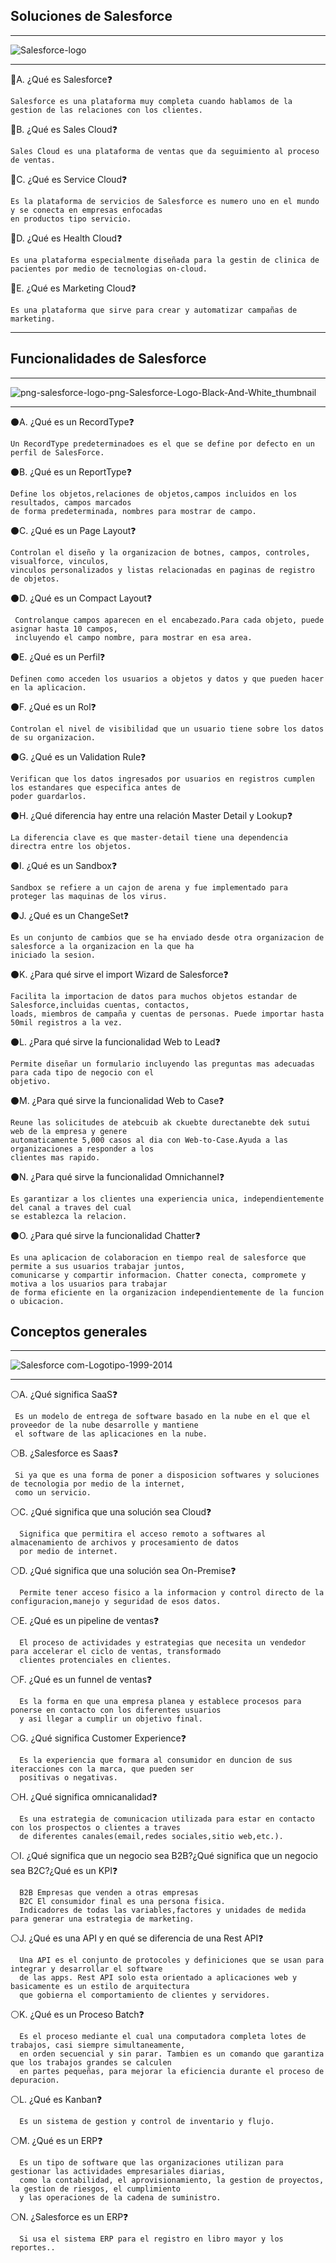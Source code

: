 ## Soluciones de Salesforce

------

![Salesforce-logo](https://user-images.githubusercontent.com/91232190/166181093-07d9e53e-7ebd-4698-ab05-6767e871db16.jpg)

------

🔵A.	¿Qué es Salesforce❓ 
    
    Salesforce es una plataforma muy completa cuando hablamos de la gestion de las relaciones con los clientes.

🔵B.	¿Qué es Sales Cloud❓ 

    Sales Cloud es una plataforma de ventas que da seguimiento al proceso de ventas.

🔵C.	¿Qué es Service Cloud❓

    Es la plataforma de servicios de Salesforce es numero uno en el mundo y se conecta en empresas enfocadas 
    en productos tipo servicio.

🔵D.	¿Qué es Health Cloud❓

    Es una plataforma especialmente diseñada para la gestin de clinica de pacientes por medio de tecnologias on-cloud.

🔵E.	¿Qué es Marketing Cloud❓
  
    Es una plataforma que sirve para crear y automatizar campañas de marketing.
    
------

## Funcionalidades de Salesforce
------

![png-salesforce-logo-png-Salesforce-Logo-Black-And-White_thumbnail](https://user-images.githubusercontent.com/91232190/166187082-7eb88d51-4e39-432c-a026-46f47c4a4e27.png)

------

⚫A.  ¿Qué es un RecordType❓

    Un RecordType predeterminadoes es el que se define por defecto en un perfil de SalesForce.

⚫B.	¿Qué es un ReportType❓

    Define los objetos,relaciones de objetos,campos incluidos en los resultados, campos marcados 
    de forma predeterminada, nombres para mostrar de campo.

⚫C.	¿Qué es un Page Layout❓

    Controlan el diseño y la organizacion de botnes, campos, controles, visualforce, vinculos,
    vinculos personalizados y listas relacionadas en paginas de registro de objetos.

⚫D.	¿Qué es un Compact Layout❓

     Controlanque campos aparecen en el encabezado.Para cada objeto, puede asignar hasta 10 campos,
     incluyendo el campo nombre, para mostrar en esa area.

⚫E.	¿Qué es un Perfil❓

    Definen como acceden los usuarios a objetos y datos y que pueden hacer en la aplicacion.

⚫F.	¿Qué es un Rol❓

    Controlan el nivel de visibilidad que un usuario tiene sobre los datos de su organizacion.

⚫G.	¿Qué es un Validation Rule❓

    Verifican que los datos ingresados por usuarios en registros cumplen los estandares que especifica antes de 
    poder guardarlos.

⚫H.	¿Qué diferencia hay entre una relación Master Detail y Lookup❓

    La diferencia clave es que master-detail tiene una dependencia directra entre los objetos.

⚫I.	¿Qué es un Sandbox❓

    Sandbox se refiere a un cajon de arena y fue implementado para proteger las maquinas de los virus.

⚫J.	¿Qué es un ChangeSet❓

    Es un conjunto de cambios que se ha enviado desde otra organizacion de salesforce a la organizacion en la que ha 
    iniciado la sesion.

⚫K.	¿Para qué sirve el import Wizard de Salesforce❓

    Facilita la importacion de datos para muchos objetos estandar de Salesforce,incluidas cuentas, contactos,
    loads, miembros de campaña y cuentas de personas. Puede importar hasta 50mil registros a la vez.

⚫L.	¿Para qué sirve la funcionalidad Web to Lead❓

    Permite diseñar un formulario incluyendo las preguntas mas adecuadas para cada tipo de negocio con el 
    objetivo. 

⚫M.	¿Para qué sirve la funcionalidad Web to Case❓

    Reune las solicitudes de atebcuib ak ckuebte durectanebte dek sutui web de la empresa y genere
    automaticamente 5,000 casos al dia con Web-to-Case.Ayuda a las organizaciones a responder a los
    clientes mas rapido.

⚫N.	¿Para qué sirve la funcionalidad Omnichannel❓

    Es garantizar a los clientes una experiencia unica, independientemente del canal a traves del cual 
    se establezca la relacion.

⚫O.	¿Para qué sirve la funcionalidad Chatter❓

    Es una aplicacion de colaboracion en tiempo real de salesforce que permite a sus usuarios trabajar juntos, 
    comunicarse y compartir informacion. Chatter conecta, compromete y motiva a los usuarios para trabajar 
    de forma eficiente en la organizacion independientemente de la funcion o ubicacion.

## Conceptos generales
------

![Salesforce com-Logotipo-1999-2014](https://user-images.githubusercontent.com/91232190/166187095-5c4d377e-c53f-42ec-8bfb-b9d7d4119457.jpg)

------

⚪A.	¿Qué significa SaaS❓

     Es un modelo de entrega de software basado en la nube en el que el proveedor de la nube desarrolle y mantiene
     el software de las aplicaciones en la nube.

⚪B.	¿Salesforce es Saas❓

     Si ya que es una forma de poner a disposicion softwares y soluciones de tecnologia por medio de la internet, 
     como un servicio.

⚪C.	¿Qué significa que una solución sea Cloud❓

      Significa que permitira el acceso remoto a softwares al almacenamiento de archivos y procesamiento de datos
      por medio de internet.

⚪D.	¿Qué significa que una solución sea On-Premise❓

      Permite tener acceso fisico a la informacion y control directo de la configuracion,manejo y seguridad de esos datos.

⚪E.	¿Qué es un pipeline de ventas❓

      El proceso de actividades y estrategias que necesita un vendedor para accelerar el ciclo de ventas, transformado 
      clientes protenciales en clientes.

⚪F.	¿Qué es un funnel de ventas❓

      Es la forma en que una empresa planea y establece procesos para ponerse en contacto con los diferentes usuarios 
      y asi llegar a cumplir un objetivo final.

⚪G.	¿Qué significa Customer Experience❓

      Es la experiencia que formara al consumidor en duncion de sus iteracciones con la marca, que pueden ser 
      positivas o negativas.

⚪H.	¿Qué significa omnicanalidad❓

      Es una estrategia de comunicacion utilizada para estar en contacto con los prospectos o clientes a traves
      de diferentes canales(email,redes sociales,sitio web,etc.).

⚪I.	¿Qué significa que un negocio sea B2B?¿Qué significa que un negocio sea B2C?¿Qué es un KPI❓

      B2B Empresas que venden a otras empresas
      B2C El consumidor final es una persona fisica.
      Indicadores de todas las variables,factores y unidades de medida para generar una estrategia de marketing.

⚪J.	¿Qué es una API y en qué se diferencia de una Rest API❓

      Una API es el conjunto de protocoles y definiciones que se usan para integrar y desarrollar el software 
      de las apps. Rest API solo esta orientado a aplicaciones web y basicamente es un estilo de arquitectura
      que gobierna el comportamiento de clientes y servidores.
      

⚪K.	¿Qué es un Proceso Batch❓

      Es el proceso mediante el cual una computadora completa lotes de trabajos, casi siempre simultaneamente,
      en orden secuencial y sin parar. Tambien es un comando que garantiza que los trabajos grandes se calculen
      en partes pequeñas, para mejorar la eficiencia durante el proceso de depuracion.

⚪L.	¿Qué es Kanban❓

      Es un sistema de gestion y control de inventario y flujo. 

⚪M.	¿Qué es un ERP❓

      Es un tipo de software que las organizaciones utilizan para gestionar las actividades empresariales diarias,
      como la contabilidad, el aprovisionamiento, la gestion de proyectos, la gestion de riesgos, el cumplimiento
      y las operaciones de la cadena de suministro.

⚪N.	¿Salesforce es un ERP❓

      Si usa el sistema ERP para el registro en libro mayor y los reportes.. 


